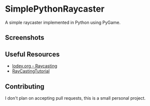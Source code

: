 # SimplePythonRaycaster
A simple raycaster implemented in Python using PyGame.

## Screenshots

## Useful Resources
* [lodev.org - Raycasting](https://lodev.org/cgtutor/raycasting.html)
* [RayCastingTutorial](https://github.com/vinibiavatti1/RayCastingTutorial)

## Contributing
I don't plan on accepting pull requests, this is a small personal project.
